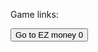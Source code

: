 Game links:
<html>
  <head>
  </head>
  <body>
    <button onclick="window.open('clockmantellstime.github.io/EZ-money-0')">Go to EZ money 0</button><br>
  </body>
</html>


